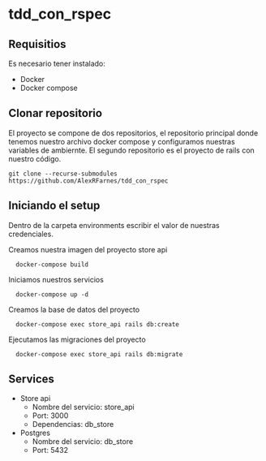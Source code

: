 # tdd_con_rspec

## Requisitios
Es necesario tener instalado:
- Docker
- Docker compose

## Clonar repositorio
El proyecto se compone de dos repositorios, el repositorio principal donde tenemos nuestro archivo docker compose y configuramos nuestras variables de ambiernte. El segundo repositorio es el proyecto de rails con nuestro código.

`git clone --recurse-submodules https://github.com/AlexRFarnes/tdd_con_rspec`

## Iniciando el setup
Dentro de la carpeta environments escribir el valor de nuestras credenciales.

Creamos nuestra imagen del proyecto store api
```
  docker-compose build
```
Iniciamos nuestros servicios
```
  docker-compose up -d
```
Creamos la base de datos del proyecto
```
  docker-compose exec store_api rails db:create
```
Ejecutamos las migraciones del proyecto
```
  docker-compose exec store_api rails db:migrate
```
## Services
* Store api
  * Nombre del servicio: store_api
  * Port: 3000
  * Dependencias: db_store
* Postgres
  * Nombre del servicio: db_store 
  * Port: 5432
